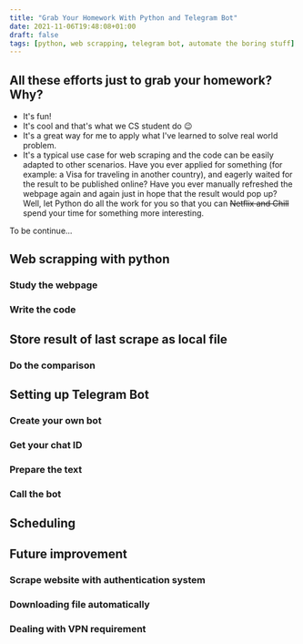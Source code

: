 ```yaml
---
title: "Grab Your Homework With Python and Telegram Bot"
date: 2021-11-06T19:48:08+01:00
draft: false
tags: [python, web scrapping, telegram bot, automate the boring stuff]
---
```


## All these efforts just to grab your homework? Why?

- It's fun!
- It's cool and that's what we CS student do 😉
- It's a great way for me to apply what I've learned to solve real world problem.
- It's a typical use case for web scraping and the code can be easily adapted to other scenarios. Have you ever applied for something (for example: a Visa for traveling in another country), and eagerly waited for the result to be published online? Have you ever manually refreshed the webpage again and again just in hope that the result would pop up? Well, let Python do all the work for you so that you can ~~Netflix and Chill~~ spend your time for something more interesting.

To be continue...

## Web scrapping with python

### Study the webpage

### Write the code

## Store result of last scrape as local file

### Do the comparison

## Setting up Telegram Bot

### Create your own bot

### Get your chat ID

### Prepare the text

### Call the bot

## Scheduling

## Future improvement

### Scrape website with authentication system

### Downloading file automatically

### Dealing with VPN requirement
